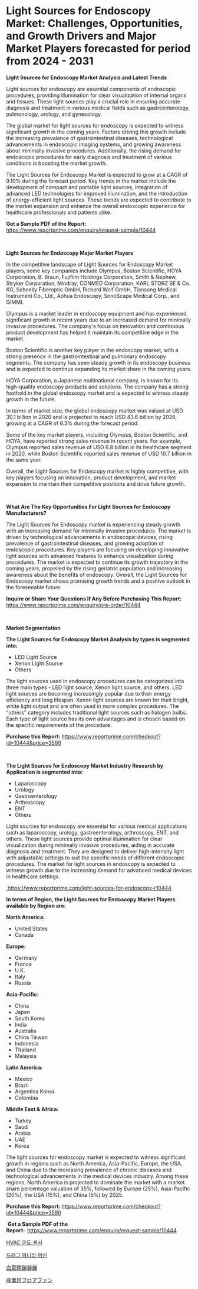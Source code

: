 <p><h1>Light Sources for Endoscopy Market: Challenges, Opportunities, and Growth Drivers and Major Market Players forecasted for period from 2024 - 2031</h1></p><p><strong>Light Sources for Endoscopy Market Analysis and Latest Trends</strong></p>
<p><p>Light sources for endoscopy are essential components of endoscopic procedures, providing illumination for clear visualization of internal organs and tissues. These light sources play a crucial role in ensuring accurate diagnosis and treatment in various medical fields such as gastroenterology, pulmonology, urology, and gynecology.</p><p>The global market for light sources for endoscopy is expected to witness significant growth in the coming years. Factors driving this growth include the increasing prevalence of gastrointestinal diseases, technological advancements in endoscopic imaging systems, and growing awareness about minimally invasive procedures. Additionally, the rising demand for endoscopic procedures for early diagnosis and treatment of various conditions is boosting the market growth.</p><p>The Light Sources for Endoscopy Market is expected to grow at a CAGR of 9.10% during the forecast period. Key trends in the market include the development of compact and portable light sources, integration of advanced LED technologies for improved illumination, and the introduction of energy-efficient light sources. These trends are expected to contribute to the market expansion and enhance the overall endoscopic experience for healthcare professionals and patients alike.</p></p>
<p><strong>Get a Sample PDF of the Report:&nbsp;</strong> <a href="https://www.reportprime.com/enquiry/request-sample/10444">https://www.reportprime.com/enquiry/request-sample/10444</a></p>
<p>&nbsp;</p>
<p><strong>Light Sources for Endoscopy Major Market Players</strong></p>
<p><p>In the competitive landscape of Light Sources for Endoscopy Market players, some key companies include Olympus, Boston Scientific, HOYA Corporation, B. Braun, Fujifilm Holdings Corporation, Smith & Nephew, Stryker Corporation, Mindray, CONMED Corporation, KARL STORZ SE & Co. KG, Schoelly Fiberoptic GmbH, Richard Wolf GmbH, Tiansong Medical Instrument Co., Ltd., Aohua Endoscopy, SonoScape Medical Corp., and GIMMI.</p><p>Olympus is a market leader in endoscopy equipment and has experienced significant growth in recent years due to an increased demand for minimally invasive procedures. The company's focus on innovation and continuous product development has helped it maintain its competitive edge in the market.</p><p>Boston Scientific is another key player in the endoscopy market, with a strong presence in the gastrointestinal and pulmonary endoscopy segments. The company has seen steady growth in its endoscopy business and is expected to continue expanding its market share in the coming years.</p><p>HOYA Corporation, a Japanese multinational company, is known for its high-quality endoscopy products and solutions. The company has a strong foothold in the global endoscopy market and is expected to witness steady growth in the future.</p><p>In terms of market size, the global endoscopy market was valued at USD 30.1 billion in 2020 and is projected to reach USD 43.6 billion by 2026, growing at a CAGR of 6.3% during the forecast period.</p><p>Some of the key market players, including Olympus, Boston Scientific, and HOYA, have reported strong sales revenue in recent years. For example, Olympus reported sales revenue of USD 6.8 billion in its healthcare segment in 2020, while Boston Scientific reported sales revenue of USD 10.7 billion in the same year.</p><p>Overall, the Light Sources for Endoscopy market is highly competitive, with key players focusing on innovation, product development, and market expansion to maintain their competitive positions and drive future growth.</p></p>
<p>&nbsp;</p>
<p><strong>What Are The Key Opportunities For Light Sources for Endoscopy Manufacturers?</strong></p>
<p><p>The Light Sources for Endoscopy market is experiencing steady growth with an increasing demand for minimally invasive procedures. The market is driven by technological advancements in endoscopic devices, rising prevalence of gastrointestinal diseases, and growing adoption of endoscopic procedures. Key players are focusing on developing innovative light sources with advanced features to enhance visualization during procedures. The market is expected to continue its growth trajectory in the coming years, propelled by the rising geriatric population and increasing awareness about the benefits of endoscopy. Overall, the Light Sources for Endoscopy market shows promising growth trends and a positive outlook in the foreseeable future.</p></p>
<p><strong>Inquire or Share Your Questions If Any Before Purchasing This Report:</strong> <a href="https://www.reportprime.com/enquiry/pre-order/10444">https://www.reportprime.com/enquiry/pre-order/10444</a></p>
<p>&nbsp;</p>
<p><strong>Market Segmentation</strong></p>
<p><strong>The Light Sources for Endoscopy Market Analysis by types is segmented into:</strong></p>
<p><ul><li>LED Light Source</li><li>Xenon Light Source</li><li>Others</li></ul></p>
<p><p>The light sources used in endoscopy procedures can be categorized into three main types - LED light source, Xenon light source, and others. LED light sources are becoming increasingly popular due to their energy efficiency and long lifespan. Xenon light sources are known for their bright, white light output and are often used in more complex procedures. The "others" category includes traditional light sources such as halogen bulbs. Each type of light source has its own advantages and is chosen based on the specific requirements of the procedure.</p></p>
<p><strong>Purchase this Report:&nbsp;</strong><a href="https://www.reportprime.com/checkout?id=10444&price=3590">https://www.reportprime.com/checkout?id=10444&price=3590</a></p>
<p>&nbsp;</p>
<p><strong>The Light Sources for Endoscopy Market Industry Research by Application is segmented into:</strong></p>
<p><ul><li>Laparoscopy</li><li>Urology</li><li>Gastroenterology</li><li>Arthroscopy</li><li>ENT</li><li>Others</li></ul></p>
<p><p>Light sources for endoscopy are essential for various medical applications such as laparoscopy, urology, gastroenterology, arthroscopy, ENT, and others. These light sources provide optimal illumination for clear visualization during minimally invasive procedures, aiding in accurate diagnosis and treatment. They are designed to deliver high-intensity light with adjustable settings to suit the specific needs of different endoscopic procedures. The market for light sources in endoscopy is expected to witness growth due to the increasing demand for advanced medical devices in healthcare settings.</p></p>
<p><a href="https://www.reportprime.com/light-sources-for-endoscopy-r10444">&nbsp;https://www.reportprime.com/light-sources-for-endoscopy-r10444</a></p>
<p><strong>In terms of Region, the Light Sources for Endoscopy Market Players available by Region are:</strong></p>
<p>
    <p> <strong> North America: </strong>
        <ul>
            <li>United States</li>
            <li>Canada</li>
        </ul>
        </p> 
    <p> <strong> Europe: </strong>
        <ul>
            <li>Germany</li>
            <li>France</li>
            <li>U.K.</li>
            <li>Italy</li>
            <li>Russia</li>
        </ul>
        </p> 
    <p> <strong> Asia-Pacific: </strong>
        <ul>
            <li>China</li>
            <li>Japan</li>
            <li>South Korea</li>
            <li>India</li>
            <li>Australia</li>
            <li>China Taiwan</li>
            <li>Indonesia</li>
            <li>Thailand</li>
            <li>Malaysia</li>
        </ul>
        </p> 
    <p> <strong> Latin America: </strong>
        <ul>
            <li>Mexico</li>
            <li>Brazil</li>
            <li>Argentina Korea</li>
            <li>Colombia</li>
        </ul>
        </p> 
    <p> <strong> Middle East & Africa: </strong>
        <ul>
            <li>Turkey</li>
            <li>Saudi</li>
            <li>Arabia</li>
            <li>UAE</li>
            <li>Korea</li>
        </ul>
    </p>
    </p>
<p><p>The light sources for endoscopy market is expected to witness significant growth in regions such as North America, Asia-Pacific, Europe, the USA, and China due to the increasing prevalence of chronic diseases and technological advancements in the medical devices industry. Among these regions, North America is projected to dominate the market with a market share percentage valuation of 35%, followed by Europe (25%), Asia-Pacific (20%), the USA (15%), and China (5%) by 2025.</p></p>
<p><strong>Purchase this Report: </strong><a href="https://www.reportprime.com/checkout?id=10444&price=3590">https://www.reportprime.com/checkout?id=10444&price=3590</a></p>
<p>&nbsp;<strong>Get a Sample PDF of the Report:&nbsp;&nbsp;</strong><a href="https://www.reportprime.com/enquiry/request-sample/10444">https://www.reportprime.com/enquiry/request-sample/10444</a></p>
<p><strong></strong></p>
<p><p><a href="https://medium.com/@leeusso5656/hvac-%EC%98%A8%EB%8F%84-%EC%84%BC%EC%84%9C-%EC%8B%9C%EC%9E%A5-%EB%B6%84%EC%84%9D-%EA%B8%80%EB%A1%9C%EB%B2%8C-%EC%82%B0%EC%97%85-%EC%A0%84%EB%A7%9D-%EB%B0%8F-%EC%98%88%EC%B8%A1-2024%EB%85%84%EB%B6%80%ED%84%B0-2031%EB%85%84%EA%B9%8C%EC%A7%80-4f88fd53ffd6">HVAC 온도 센서</a></p><p><a href="https://medium.com/@honeypie6456/%EB%93%9C%EB%9E%98%EA%B7%B8-%EB%A7%88%EA%B0%90-%EA%B8%B0%EA%B3%84-%EC%8B%9C%EC%9E%A5-%EB%B6%84%EC%84%9D-%EA%B7%B8%EC%9D%98-cagr-%EC%8B%9C%EC%9E%A5-%EC%84%B8%EB%B6%84%ED%99%94-%EB%B0%8F-%EA%B8%80%EB%A1%9C%EB%B2%8C-%EC%82%B0%EC%97%85-%EA%B0%9C%EC%9A%94-6bcd2521ffa7">드래그 피니싱 머신</a></p><p><a href="https://medium.com/@lucasrandall2020/%E8%A1%80%E7%AE%A1%E9%96%89%E5%A1%9E%E3%83%87%E3%83%90%E3%82%A4%E3%82%B9%E5%B8%82%E5%A0%B4%E3%81%AF-%E5%B8%82%E5%A0%B4%E3%82%B7%E3%82%A7%E3%82%A2-%E5%B8%82%E5%A0%B4%E5%8B%95%E5%90%91-%E5%B8%82%E5%A0%B4%E6%88%90%E9%95%B7%E3%81%AB%E9%96%A2%E3%81%99%E3%82%8B%E6%83%85%E5%A0%B1%E3%82%92%E6%8F%90%E4%BE%9B%E3%81%97%E3%81%BE%E3%81%99-7e17bd1d0619">血管閉鎖装置</a></p><p><a href="https://medium.com/@jackparker654/%E7%94%A3%E6%A5%AD%E7%94%A8%E5%BA%8A%E7%AB%8B%E3%81%A6%E3%83%95%E3%82%A1%E3%83%B3%E3%81%AE%E5%B8%82%E5%A0%B4%E5%B1%95%E6%9C%9B-%E7%94%A3%E6%A5%AD%E6%A6%82%E8%A6%81%E3%81%A8%E4%BA%88%E6%B8%AC-2024%E5%B9%B4%E3%81%8B%E3%82%892031%E5%B9%B4%E3%81%BE%E3%81%A7-0996d29c9724">産業用フロアファン</a></p></p>